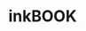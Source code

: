 ---
title: inkBOOK 
member_url: https://inkbook.pl/
country: Poland
ig: ["interest group"] 
services: ["services provided"] 
tags: ["members"]
categories: ["Technology providers "]
summary: "a developer of e-ink Readers and Readium-based mobile applications that support the LCP DRM."
press:
active: true
layout: post
showReadTime: false
showDate: false
permalink: ""
date: 
--- 
